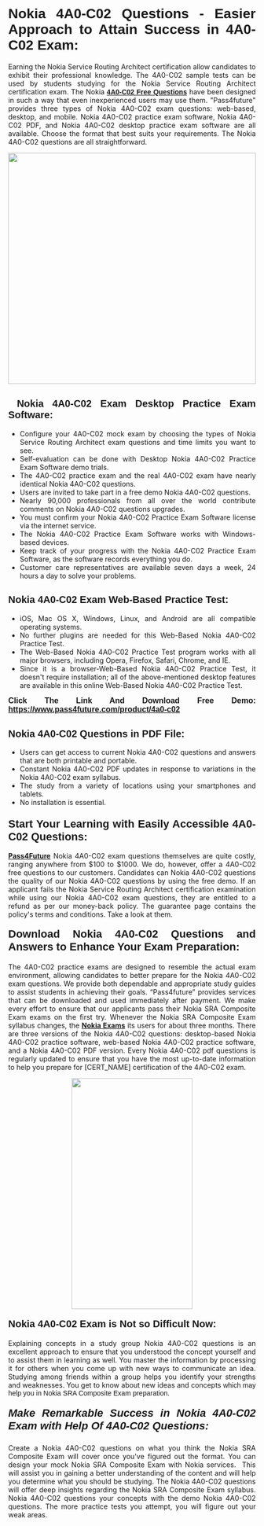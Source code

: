 <h1 style="text-align: justify;"><span style="font-family:Tahoma,Geneva,sans-serif;"><strong>Nokia 4A0-C02 Questions - Easier Approach to Attain Success in 4A0-C02 Exam:</strong></span></h1>

<p style="text-align: justify;">Earning the Nokia Service Routing Architect certification allow candidates to exhibit their professional knowledge. The 4A0-C02 sample tests can be used by students studying for the Nokia Service Routing Architect certification exam. The Nokia <a href="https://www.pass4future.com/questions/nokia/4a0-c02" target="_blank"><span style="font-family:Tahoma,Geneva,sans-serif;"><strong>4A0-C02 Free Questions</strong></span></a> have been designed in such a way that even inexperienced users may use them. "Pass4future" provides three types of Nokia 4A0-C02 exam questions: web-based, desktop, and mobile. Nokia 4A0-C02 practice exam software, Nokia 4A0-C02 PDF, and Nokia 4A0-C02 desktop practice exam software are all available. Choose the format that best suits your requirements. The Nokia 4A0-C02 questions are all straightforward.</p>

<p style="text-align: justify;"><a href="https://www.pass4future.com/product/4a0-c02" target="_blank"><img alt="" src="https://lh3.googleusercontent.com/pw/AM-JKLU5_aushiRQbaoUdVonD_1om6esFnUm_j21jdeI1V3aesz_ETcO2Y8QVj0ZamD1vJ__MzXKNoh3XzzrDTXgudBuMwEatvdphNwcixeZDIncATvFdVanIchOfqVuIJHbWkG03KYMH2pwXnb7WaAnvI3g=w1366-h490-no?authuser=0" style="width: 100%; height: 470px;" /></a></p>

<h2 style="text-align: justify;"><strong><span style="font-family:Tahoma,Geneva,sans-serif;"><span style="font-size:20px;"> Nokia 4A0-C02 Exam Desktop Practice Exam Software:</span></span></strong></h2>

<ul>
	<li style="text-align: justify;">Configure your 4A0-C02 mock exam by choosing the types of Nokia Service Routing Architect exam questions and time limits you want to see.</li>
	<li style="text-align: justify;">Self-evaluation can be done with Desktop Nokia 4A0-C02 Practice Exam Software demo trials.</li>
	<li style="text-align: justify;">The 4A0-C02 practice exam and the real 4A0-C02 exam have nearly identical Nokia 4A0-C02 questions.</li>
	<li style="text-align: justify;">Users are invited to take part in a free demo Nokia 4A0-C02 questions.</li>
	<li style="text-align: justify;">Nearly 90,000 professionals from all over the world contribute comments on Nokia 4A0-C02 questions upgrades.</li>
	<li style="text-align: justify;">You must confirm your Nokia 4A0-C02 Practice Exam Software license via the internet service.</li>
	<li style="text-align: justify;">The Nokia 4A0-C02 Practice Exam Software works with Windows-based devices.</li>
	<li style="text-align: justify;">Keep track of your progress with the Nokia 4A0-C02 Practice Exam Software, as the software records everything you do.</li>
	<li style="text-align: justify;">Customer care representatives are available seven days a week, 24 hours a day to solve your problems.</li>
</ul>

<h2 style="text-align: justify;"><span style="font-family:Tahoma,Geneva,sans-serif;"><strong><span style="font-size:20px;">Nokia 4A0-C02 Exam Web-Based Practice Test:</span></strong></span></h2>

<ul>
	<li style="text-align: justify;">iOS, Mac OS X, Windows, Linux, and Android are all compatible operating systems.</li>
	<li style="text-align: justify;">No further plugins are needed for this Web-Based Nokia 4A0-C02 Practice Test.</li>
	<li style="text-align: justify;">The Web-Based Nokia 4A0-C02 Practice Test program works with all major browsers, including Opera, Firefox, Safari, Chrome, and IE.</li>
	<li style="text-align: justify;">Since it is a browser-Web-Based Nokia 4A0-C02 Practice Test, it doesn't require installation; all of the above-mentioned desktop features are available in this online Web-Based Nokia 4A0-C02 Practice Test.</li>
</ul>

<p style="text-align: justify;"><span style="font-family:Tahoma,Geneva,sans-serif;"><span style="font-size:16px;"><strong>Click The Link And Download Free Demo:</strong></span></span> <a href="https://www.pass4future.com/product/4a0-c02" target="_blank"><span style="font-family:Tahoma,Geneva,sans-serif;"><span style="font-size:16px;"><strong>https://www.pass4future.com/product/4a0-c02</strong></span></span></a></p>

<h2 style="text-align: justify;"><strong><span style="font-family:Tahoma,Geneva,sans-serif;"><span style="font-size:20px;">Nokia 4A0-C02 Questions in PDF File:</span></span></strong></h2>

<ul>
	<li style="text-align: justify;">Users can get access to current Nokia 4A0-C02 questions and answers that are both printable and portable.</li>
	<li style="text-align: justify;">Constant Nokia 4A0-C02 PDF updates in response to variations in the Nokia 4A0-C02 exam syllabus.</li>
	<li style="text-align: justify;">The study from a variety of locations using your smartphones and tablets.</li>
	<li style="text-align: justify;">No installation is essential.</li>
</ul>

<h3 style="text-align: justify;"><span style="font-family:Tahoma,Geneva,sans-serif;"><strong><span style="font-size:22px;">Start Your Learning with Easily Accessible 4A0-C02 Questions:</span></strong></span></h3>

<p style="text-align: justify;"><strong><a href="https://www.pass4future.com/" target="_blank">Pass4Future</a></strong> Nokia 4A0-C02 exam questions themselves are quite costly, ranging anywhere from $100 to $1000. We do, however, offer a 4A0-C02 free questions to our customers. Candidates can Nokia 4A0-C02 questions the quality of our Nokia 4A0-C02 questions by using the free demo. If an applicant fails the Nokia Service Routing Architect certification examination while using our Nokia 4A0-C02 exam questions, they are entitled to a refund as per our money-back policy. The guarantee page contains the policy's terms and conditions. Take a look at them.</p>

<h4 style="text-align: justify;"><strong><span style="font-family:Tahoma,Geneva,sans-serif;"><span style="font-size:22px;">Download Nokia 4A0-C02 Questions and Answers to Enhance Your Exam Preparation:</span></span></strong></h4>

<p style="text-align: justify;">The 4A0-C02 practice exams are designed to resemble the actual exam environment, allowing candidates to better prepare for the Nokia 4A0-C02 exam questions. We provide both dependable and appropriate study guides to assist students in achieving their goals. “Pass4future” provides services that can be downloaded and used immediately after payment. We make every effort to ensure that our applicants pass their Nokia SRA Composite Exam exams on the first try. Whenever the Nokia SRA Composite Exam syllabus changes, the <strong><a href="https://www.pass4future.com/nokia" target="_blank">Nokia Exams</a></strong> its users for about three months. There are three versions of the Nokia 4A0-C02 questions: desktop-based Nokia 4A0-C02 practice software, web-based Nokia 4A0-C02 practice software, and a Nokia 4A0-C02 PDF version. Every Nokia 4A0-C02 pdf questions is regularly updated to ensure that you have the most up-to-date information to help you prepare for [CERT_NAME] certification of the 4A0-C02 exam.</p>

<p style="text-align: center;"><a href="https://www.pass4future.com/product/4a0-c02" target="_blank"><img alt="" src="https://lh3.googleusercontent.com/pw/AM-JKLV3yUm3jiqqIo1xIsj1VJ_UeysYexQY-pRYO0rIFl3vg11QZioN-gzffpw2AfKqFynWuvoXOreWrWS0swpr4xmOSWfwII2jvatteuqrfxiWGFBSHPiZUCoi33jqeymK5dmu-0enyX6tayRCAMHw05jv=s617-no?authuser=0" style="width: 70%; height: 470px;" /></a></p>

<h4 style="text-align: justify;"><strong><span style="font-family:Tahoma,Geneva,sans-serif;"><span style="font-size:20px;">Nokia 4A0-C02 Exam is Not so Difficult Now:</span></span></strong></h4>

<p style="text-align: justify;">Explaining concepts in a study group Nokia 4A0-C02 questions is an excellent approach to ensure that you understood the concept yourself and to assist them in learning as well. You master the information by processing it for others when you come up with new ways to communicate an idea. Studying among friends within a group helps you identify your strengths and weaknesses. You get to know about new ideas and concepts <span style="font-family:Tahoma,Geneva,sans-serif;">which may help you in Nokia SRA Composite Exam preparation.</span></p>

<h5 style="text-align: justify;"><span style="font-family:Tahoma,Geneva,sans-serif;"><span style="font-size:22px;"><strong>Make Remarkable Success in Nokia 4A0-C02 Exam with Help Of 4A0-C02 Questions:</strong></span></span></h5>

<p style="text-align: justify;">Create a Nokia 4A0-C02 questions on what you think the Nokia SRA Composite Exam will cover once you've figured out the format. You can design your mock Nokia SRA Composite Exam with Nokia services.  This will assist you in gaining a better understanding of the content and will help you determine what you should be studying. The Nokia 4A0-C02 questions will offer deep insights regarding the Nokia SRA Composite Exam syllabus. Nokia 4A0-C02 questions your concepts with the demo Nokia 4A0-C02 questions. The more practice tests you attempt, you will figure out your weak areas.</p>
